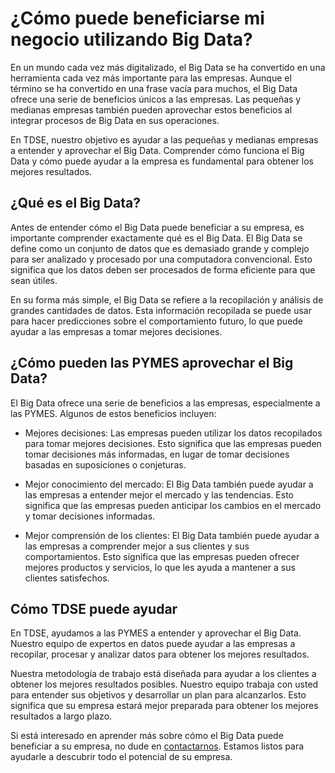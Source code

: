 # ¿Cómo puede beneficiarse mi negocio utilizando Big Data?

En un mundo cada vez más digitalizado, el Big Data se ha convertido en una herramienta cada vez más importante para las empresas. Aunque el término se ha convertido en una frase vacía para muchos, el Big Data ofrece una serie de beneficios únicos a las empresas. Las pequeñas y medianas empresas también pueden aprovechar estos beneficios al integrar procesos de Big Data en sus operaciones.

En TDSE, nuestro objetivo es ayudar a las pequeñas y medianas empresas a entender y aprovechar el Big Data. Comprender cómo funciona el Big Data y cómo puede ayudar a la empresa es fundamental para obtener los mejores resultados.

## ¿Qué es el Big Data?

Antes de entender cómo el Big Data puede beneficiar a su empresa, es importante comprender exactamente qué es el Big Data. El Big Data se define como un conjunto de datos que es demasiado grande y complejo para ser analizado y procesado por una computadora convencional. Esto significa que los datos deben ser procesados de forma eficiente para que sean útiles.

En su forma más simple, el Big Data se refiere a la recopilación y análisis de grandes cantidades de datos. Esta información recopilada se puede usar para hacer predicciones sobre el comportamiento futuro, lo que puede ayudar a las empresas a tomar mejores decisiones.

## ¿Cómo pueden las PYMES aprovechar el Big Data?

El Big Data ofrece una serie de beneficios a las empresas, especialmente a las PYMES. Algunos de estos beneficios incluyen:

- Mejores decisiones: Las empresas pueden utilizar los datos recopilados para tomar mejores decisiones. Esto significa que las empresas pueden tomar decisiones más informadas, en lugar de tomar decisiones basadas en suposiciones o conjeturas.

- Mejor conocimiento del mercado: El Big Data también puede ayudar a las empresas a entender mejor el mercado y las tendencias. Esto significa que las empresas pueden anticipar los cambios en el mercado y tomar decisiones informadas.

- Mejor comprensión de los clientes: El Big Data también puede ayudar a las empresas a comprender mejor a sus clientes y sus comportamientos. Esto significa que las empresas pueden ofrecer mejores productos y servicios, lo que les ayuda a mantener a sus clientes satisfechos.

## Cómo TDSE puede ayudar

En TDSE, ayudamos a las PYMES a entender y aprovechar el Big Data. Nuestro equipo de expertos en datos puede ayudar a las empresas a recopilar, procesar y analizar datos para obtener los mejores resultados. 

Nuestra metodología de trabajo está diseñada para ayudar a los clientes a obtener los mejores resultados posibles. Nuestro equipo trabaja con usted para entender sus objetivos y desarrollar un plan para alcanzarlos. Esto significa que su empresa estará mejor preparada para obtener los mejores resultados a largo plazo.

Si está interesado en aprender más sobre cómo el Big Data puede beneficiar a su empresa, no dude en [contactarnos](http://localhost:3000/contacto). Estamos listos para ayudarle a descubrir todo el potencial de su empresa.